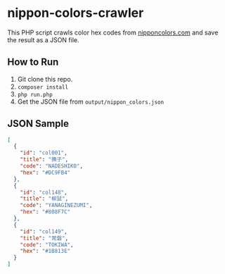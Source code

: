 # nippon-colors-crawler

This PHP script crawls color hex codes from [nipponcolors.com](http://nipponcolors.com/) and save the result as a JSON file.

## How to Run
1. Git clone this repo.
2. `composer install`
3. `php run.php`
4. Get the JSON file from `output/nippon_colors.json`

## JSON Sample
```json
[
  {
    "id": "col001",
    "title": "撫子",
    "code": "NADESHIKO",
    "hex": "#DC9FB4"
  },
  {
    "id": "col148",
    "title": "柳鼠",
    "code": "YANAGINEZUMI",
    "hex": "#808F7C"
  },
  {
    "id": "col149",
    "title": "常磐",
    "code": "TOKIWA",
    "hex": "#1B813E"
  }
]
```
